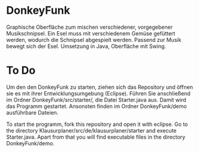 DonkeyFunk
==========

 Graphische Oberfläche zum mischen verschiedener, vorgegebener Musikschnipsel. Ein Esel muss mit verschiedenem Gemüse gefüttert werden, wodurch die Schnipsel abgespielt werden. Passend zur Musik bewegt sich der Esel. Umsetzung in Java, Oberfläche mit Swing.


To Do
=====

Um den den DonkeyFunk zu starten, ziehen sich das Repository und öffnen sie es mit ihrer Entwicklungsumgebung (Eclipse). Führen Sie anschließend im Ordner DonkeyFunk/src/starter/, die Datei Starter.java aus. Damit wird das Programm gestartet.
Ansonsten finden im Ordner DonkeyFunk/demo ausführbare Dateien. 

To start the programm, fork this repository and open it with eclipse. Go to the directory Klausurplaner/src/de/klausurplaner/starter and execute Starter.java.
Apart from that you will find executable files in the directory DonkeyFunk/demo.
